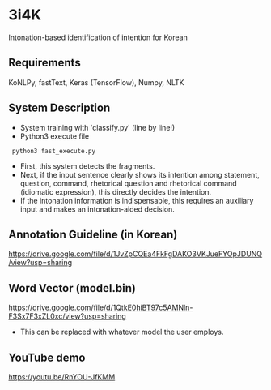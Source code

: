 # 3i4K
Intonation-based identification of intention for Korean

## Requirements
KoNLPy, fastText, Keras (TensorFlow), Numpy, NLTK

## System Description
* System training with 'classify.py' (line by line!)
* Python3 execute file
<pre><code> python3 fast_execute.py </code></pre>
- First, this system detects the fragments.
- Next, if the input sentence clearly shows its intention among statement, question, command, rhetorical question and rhetorical command (idiomatic expression), this directly decides the intention.
- If the intonation information is indispensable, this requires an auxiliary input and makes an intonation-aided decision.

## Annotation Guideline (in Korean)
https://drive.google.com/file/d/1JvZpCQEa4FkFgDAKO3VKJueFYOpJDUNQ/view?usp=sharing

## Word Vector (model.bin)
https://drive.google.com/file/d/1QtkE0hiBT97c5AMNln-F3Sx7F3xZL0xc/view?usp=sharing
* This can be replaced with whatever model the user employs.

## YouTube demo
https://youtu.be/RnYOU-JfKMM
